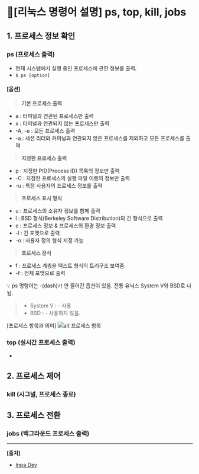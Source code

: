 # 📑[리눅스 명령어 설명] ps, top, kill, jobs

## 1. 프로세스 정보 확인
### ps (프로세스 출력)
- 현재 시스템에서 실행 중인 프로세스에 관한 정보를 출력.
- `$ ps [option]`

#### [옵션]
> **기본 프로세스 출력**
- a : 터미널과 연관된 프로세스만 출력
- x : 터미널과 연관되지 않는 프로세스만 출력
- -A, -e : 모든 프로세스 출력
- -a : 세션 리더와 커미널과 연관되지 않은 프로세스를 제외하고 모든 프로세스를 출력

> **지정한 프로세스 출력**
- p : 지정한 PID(Process ID) 목록의 정보만 출력
- -C : 지정한 프로세스의 실행 파일 이름의 정보만 출력
- -u : 특정 사용자의 프로세스 정보를 출력

> **프로세스 표시 형식**
- u : 프로세스의 소유자 정보를 함께 출력
- l : BSD 형식(Berkeley Software Distribution)의 긴 형식으로 출력
- e : 프로세스 정보 & 프로세스의 환경 정보 출력
- -l : 긴 포멧으로 출력
- -o : 사용자 정의 형식 지정 가능

> **프로세스 장식**
- f : 프로세스 계층을 텍스트 형식의 트리구조 보여줌.
- -f : 전체 포맷으로 출력

💡 ps 명령어는 -(dash)가 안 들어간 옵션이 있음. 전통 유닉스 System V와 BSD로 나뉨.
> - System V : - 사용<br>
> - BSD : - 사용하지 않음.

[프로세스 항목과 의미]
![alt 프로세스 항목]()


### top (실시간 프로세스 출력)
- 

## 2. 프로세스 제어
### kill (시그널, 프로세스 종료)


## 3. 프로세스 전환
### jobs (백그라운드 프로세스 출력)



---
**[출처]**
- [Inpa Dev](https://inpa.tistory.com/entry/LINUX-%F0%9F%93%9A-%ED%94%84%EB%A1%9C%EC%84%B8%EC%8A%A4-%EA%B4%80%EB%A6%AC-%EB%AA%85%EB%A0%B9%EC%96%B4-%F0%9F%92%AF-%EC%A0%95%EB%A6%AC-Foreground-Background "InpaDev")

